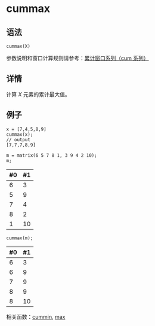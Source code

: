 # cummax

## 语法

`cummax(X)`

参数说明和窗口计算规则请参考：[累计窗口系列（cum 系列）](../themes/cumFunctions.md)

## 详情

计算 *X* 元素的累计最大值。

## 例子

```
x = [7,4,5,8,9]
cummax(x);
// output
[7,7,7,8,9]

m = matrix(6 5 7 8 1, 3 9 4 2 10);
m;
```

| #0 | #1 |
| --- | --- |
| 6 | 3 |
| 5 | 9 |
| 7 | 4 |
| 8 | 2 |
| 1 | 10 |

```
cummax(m);
```

| #0 | #1 |
| --- | --- |
| 6 | 3 |
| 6 | 9 |
| 7 | 9 |
| 8 | 9 |
| 8 | 10 |

相关函数：[cummin](cummin.md), [max](../m/max.md)


